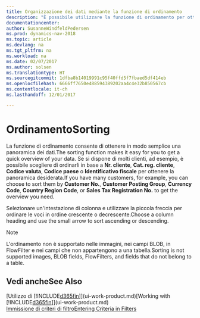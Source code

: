 ```yaml
---
title: Organizzazione dei dati mediante la funzione di ordinamento
description: "È possibile utilizzare la funzione di ordinamento per ottenere una panoramica dei dati. Ad esempio, è possibile ordinare i clienti per codice valuta per ottenere un elenco di clienti selezionati."
documentationcenter: 
author: SusanneWindfeldPedersen
ms.prod: dynamics-nav-2018
ms.topic: article
ms.devlang: na
ms.tgt_pltfrm: na
ms.workload: na
ms.date: 02/07/2017
ms.author: solsen
ms.translationtype: HT
ms.sourcegitcommit: 1dfba8b14019991c95f40ffd5f7fbaed5df414eb
ms.openlocfilehash: 6666ff7650e488594389202aa4c4e32b850567cb
ms.contentlocale: it-ch
ms.lasthandoff: 12/01/2017

---
```

# <a name="sorting"></a><span data-ttu-id="a3352-104">Ordinamento</span><span class="sxs-lookup"><span data-stu-id="a3352-104">Sorting</span></span>
<span data-ttu-id="a3352-105">La funzione di ordinamento consente di ottenere in modo semplice una panoramica dei dati.</span><span class="sxs-lookup"><span data-stu-id="a3352-105">The sorting function makes it easy for you to get a quick overview of your data.</span></span> <span data-ttu-id="a3352-106">Se si dispone di molti clienti, ad esempio, è possibile scegliere di ordinarli in base a **Nr. cliente**, **Cat. reg. cliente**, **Codice valuta**, **Codice paese** o **Identificativo fiscale** per ottenere la panoramica desiderata.</span><span class="sxs-lookup"><span data-stu-id="a3352-106">If you have many customers, for example, you can choose to sort them by **Customer No.**, **Customer Posting Group**, **Currency Code**, **Country Region Code**, or **Sales Tax Registration No.** to get the overview you need.</span></span>

<span data-ttu-id="a3352-107">Selezionare un'intestazione di colonna e utilizzare la piccola freccia per ordinare le voci in ordine crescente o decrescente.</span><span class="sxs-lookup"><span data-stu-id="a3352-107">Choose a column heading and use the small arrow to sort ascending or descending.</span></span>  

> [!NOTE]  
>   <span data-ttu-id="a3352-108">L'ordinamento non è supportato nelle immagini, nei campi BLOB, in FlowFilter e nei campi che non appartengono a una tabella.</span><span class="sxs-lookup"><span data-stu-id="a3352-108">Sorting is not supported images, BLOB fields, FlowFilters, and fields that do not belong to a table.</span></span>

## <a name="see-also"></a><span data-ttu-id="a3352-109">Vedi anche</span><span class="sxs-lookup"><span data-stu-id="a3352-109">See Also</span></span>
<span data-ttu-id="a3352-110">[Utilizzo di [!INCLUDE[d365fin](includes/d365fin_md.md)]](ui-work-product.md)</span><span class="sxs-lookup"><span data-stu-id="a3352-110">[Working with [!INCLUDE[d365fin](includes/d365fin_md.md)]](ui-work-product.md)</span></span>  
[<span data-ttu-id="a3352-111">Immissione di criteri di filtro</span><span class="sxs-lookup"><span data-stu-id="a3352-111">Entering Criteria in Filters</span></span>](ui-enter-criteria-filters.md)

